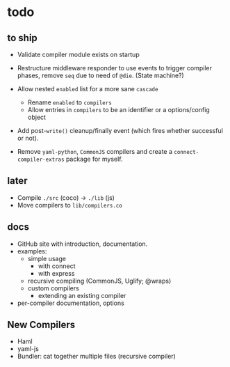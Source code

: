 # todo


## to ship

- Validate compiler module exists on startup
- Restructure middleware responder to use events to trigger compiler phases, remove `seq` due to need of `@die`. (State machine?)
- Allow nested `enabled` list for a more sane `cascade`
    - Rename `enabled` to `compilers`
    - Allow entries in `compilers` to be an identifier or a options/config object
- Add post-`write()` cleanup/finally event (which fires whether successful or not).

- Remove `yaml-python`, `CommonJS` compilers and create a `connect-compiler-extras` package for myself.


## later
- Compile `./src` (coco) -> `./lib` (js)
- Move compilers to `lib/compilers.co`


## docs

- GitHub site with introduction, documentation.
- examples:
    - simple usage
        - with connect
        - with express
    - recursive compiling (CommonJS, Uglify; @wraps)
    - custom compilers
        - extending an existing compiler
- per-compiler documentation, options


## New Compilers

- Haml
- yaml-js
- Bundler: cat together multiple files (recursive compiler)


